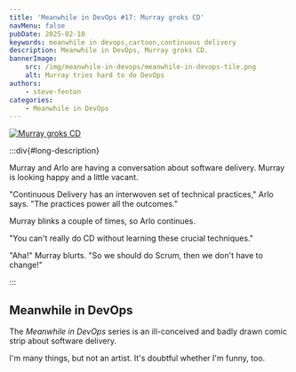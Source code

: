 ```yaml
---
title: 'Meanwhile in DevOps #17: Murray groks CD'
navMenu: false
pubDate: 2025-02-10
keywords: meanwhile in devops,cartoon,continuous delivery
description: Meanwhile in DevOps, Murray groks CD.
bannerImage:
    src: /img/meanwhile-in-devops/meanwhile-in-devops-tile.png
    alt: Murray tries hard to do DevOps
authors:
    - steve-fenton
categories:
    - Meanwhile in DevOps
---
```


<a href="#long-description">
<img src="/img/meanwhile-in-devops/meanwhile-in-devops-0017.png" alt="Murray groks CD" />
</a>

:::div{#long-description}

Murray and Arlo are having a conversation about software delivery. Murray is looking happy and a little vacant.

"Continuous Delivery has an interwoven set of technical practices," Arlo says. "The practices power all the outcomes."

Murray blinks a couple of times, so Arlo continues.

"You can't really do CD without learning these crucial techniques."

"Aha!" Murray blurts. "So we should do Scrum, then we don't have to change!"

:::

## Meanwhile in DevOps

The *Meanwhile in DevOps* series is an ill-conceived and badly drawn comic strip about software delivery.

I'm many things, but not an artist. It's doubtful whether I'm funny, too.
